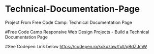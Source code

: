 # Technical-Documentation-Page
Project From Free Code Camp: Technical Documentation Page

#Free Code Camp
Responsive Web Design Projects - Build a Technical Documentation Page

#See Codepen Link below
https://codepen.io/kokozaw/full/qBdZJmW
